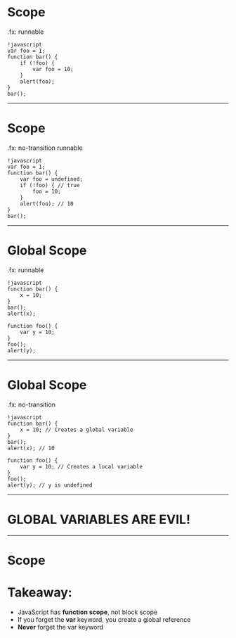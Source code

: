 # Scope

.fx: runnable

	!javascript
	var foo = 1;
	function bar() {
	    if (!foo) {
	        var foo = 10;
	    }
	    alert(foo);
	}
	bar();

---

# Scope

.fx: no-transition runnable

	!javascript
	var foo = 1;
	function bar() {
		var foo = undefined;
	    if (!foo) { // true
	        foo = 10;
	    }
	    alert(foo); // 10
	}
	bar();

---

# Global Scope

.fx: runnable

	!javascript
	function bar() {
		x = 10;
	}
	bar();
	alert(x);

	function foo() {
		var y = 10;
	}
	foo();
	alert(y);

---

# Global Scope

.fx: no-transition

	!javascript
	function bar() {
		x = 10; // Creates a global variable
	}
	bar();
	alert(x); // 10

	function foo() {
		var y = 10; // Creates a local variable
	}
	foo();
	alert(y); // y is undefined

---

# GLOBAL VARIABLES ARE EVIL!

---

# Scope

# Takeaway:

* JavaScript has **function scope**, not block scope
* If you forget the **var** keyword, you create a global reference
* **Never** forget the var keyword